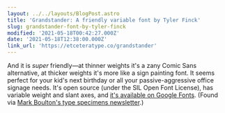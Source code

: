 ```yaml
---
layout: ../../layouts/BlogPost.astro
title: 'Grandstander: A friendly variable font by Tyler Finck'
slug: grandstander-font-by-tyler-finck
modified: '2021-05-18T00:42:27.000Z'
date: '2021-05-18T12:38:00.000Z'
link_url: 'https://etceteratype.co/grandstander'
---
```

And it is _super_ friendly—at thinner weights it's a zany Comic Sans alternative, at thicker weights it's more like a sign painting font. It seems perfect for your kid's next birthday or all your passive-aggressive office signage needs. It's open source (under the SIL Open Font License), has variable weight and slant axes, and [it's available on Google Fonts](https://fonts.google.com/specimen/Grandstander). (Found via [Mark Boulton's type specimens newsletter](https://newsletter.typespecimens.xyz/archive/the-specimen-digest-045-kerchunk).)
